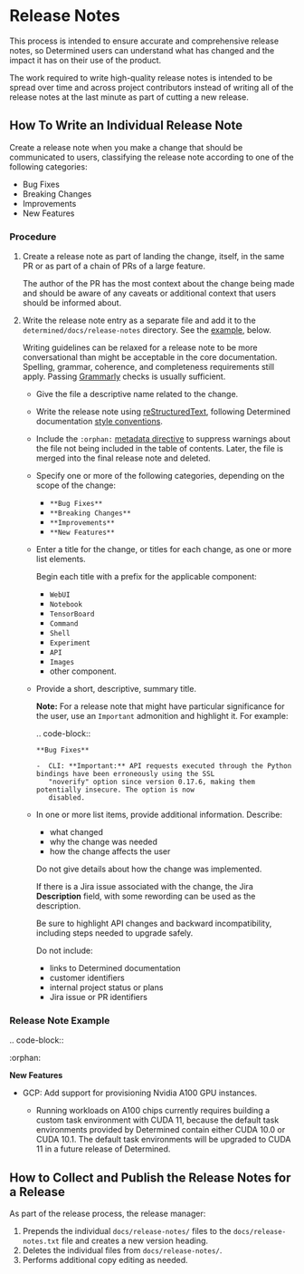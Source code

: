 # Release Notes

This process is intended to ensure accurate and comprehensive release notes,
so Determined users can understand what has changed and the impact it has on
their use of the product.

The work required to write high-quality release notes is intended to be
spread over time and across project contributors instead of writing all of
the release notes at the last minute as part of cutting a new release.

## How To Write an Individual Release Note

Create a release note when you make a change that should be communicated to users,
classifying the release note according to one of the following categories:

* Bug Fixes
* Breaking Changes
* Improvements
* New Features

### Procedure

1. Create a release note as part of landing the change, itself, in the
   same PR or as part of a chain of PRs of a large feature.

   The author of the PR has the most context about the change being made and should be
   aware of any caveats or additional context that users should be informed about.

2. Write the release note entry as a separate file and add it to the
   `determined/docs/release-notes` directory. See the [example](#release-note-example), below.

   Writing guidelines can be relaxed for a release note to be more conversational than might
   be acceptable in the core documentation. Spelling, grammar, coherence, and completeness
   requirements still apply. Passing [Grammarly](https://app.grammarly.com/) checks is usually
   sufficient.

   * Give the file a descriptive name related to the change.
   * Write the release note using [reStructuredText](https://www.sphinx-doc.org/en/master/usage/restructuredtext/index.html), following Determined documentation [style conventions](https://determinedai.atlassian.net/l/c/53h3PrPo).
   * Include the `:orphan:` [metadata directive](https://www.sphinx-doc.org/en/master/usage/restructuredtext/field-lists.html#metadata) to suppress warnings about the file not being included in the table of contents. Later, the file is merged into the final release note and deleted.
   * Specify one or more of the following categories, depending on the scope of the change:

     * `**Bug Fixes**`
     * `**Breaking Changes**`
     * `**Improvements**`
     * `**New Features**`

   * Enter a title for the change, or titles for each change, as one or more list elements.

     Begin each title with a prefix for the applicable component:

     * `WebUI`
     * `Notebook`
     * `TensorBoard`
     * `Command`
     * `Shell`
     * `Experiment`
     * `API`
     * `Images`
     * other component.

   * Provide a short, descriptive, summary title.

     **Note:** For a release note that might have particular significance for the user, use an ``Important`` admonition and highlight it. For example:

     .. code-block::

         **Bug Fixes**

         -  CLI: **Important:** API requests executed through the Python bindings have been erroneously using the SSL
            "noverify" option since version 0.17.6, making them potentially insecure. The option is now
            disabled.

   * In one or more list items, provide additional information. Describe:

     * what changed
     * why the change was needed
     * how the change affects the user

     Do not give details about how the change was implemented.

     If there is a Jira issue associated with the change, the Jira **Description** field, with some rewording can be used as the description.

     Be sure to highlight API changes and backward incompatibility, including steps needed to upgrade safely.

     Do not include:

     * links to Determined documentation
     * customer identifiers
     * internal project status or plans
     * Jira issue or PR identifiers

### Release Note Example

.. code-block::

   :orphan:

   **New Features**

   -  GCP: Add support for provisioning Nvidia A100 GPU instances.

      -  Running workloads on A100 chips currently requires building a custom task
         environment with CUDA 11, because the default task environments provided by
         Determined contain either CUDA 10.0 or CUDA 10.1. The default task
         environments will be upgraded to CUDA 11 in a future release of Determined.

## How to Collect and Publish the Release Notes for a Release

As part of the release process, the release manager:

1. Prepends the individual `docs/release-notes/` files to the `docs/release-notes.txt` file and creates a new version heading.
2. Deletes the individual files from `docs/release-notes/`.
3. Performs additional copy editing as needed.
